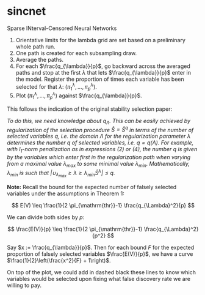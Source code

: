 # sincnet
Sparse INterval-Censored Neural Networks

1. Orientative limits for the lambda grid are set based on a preliminary whole path run.
2. One path is created for each subsampling draw.
3. Average the paths.
4. For each $\frac{q_{\lambda}}{p}$, go backward across the averaged paths and stop at the first $\lambda$ that lets $\frac{q_{\lambda}}{p}$ enter in the model. Register the proportion of times each variable has been selected for that $\lambda$: $(\pi^{\lambda}_{1}, \ldots, \pi^{\lambda}_{p})$.
5. Plot $(\pi^{\lambda}_{1}, \ldots, \pi^{\lambda}_{p})$ against $\frac{q_{\lambda}}{p}$.

This follows the indication of the original stability selection paper:

*To do this, we need knowledge about $q_{\Lambda}$. This can be easily achieved by regularization of the selection procedure $\hat{S}=\hat{S}^q$ in terms of the number of selected variables $q$, i.e. the domain $\Lambda$ for the regularization parameter $\lambda$ determines the number $q$ of selected variables, i.e. $q=q(\Lambda)$. For example, with $l_1$-norm penalization as in expressions (2) or (4), the number $q$ is given by the variables which enter first in the regularization path when varying from a maximal value $\lambda_{\max }$ to some minimal value $\lambda_{\min }$. Mathematically, $\lambda_{\min }$ is such that $\left|\cup_{\lambda_{\max }} \geq \lambda \geq \lambda_{\min } \hat{S}^\lambda\right| \leq q$.*

**Note:** Recall the bound for the expected number of falsely selected variables under the assumptions in Theorem 1:

$$
E(V) \leq \frac{1}{2 \pi_{\mathrm{thr}}-1} \frac{q_{\Lambda}^2}{p}
$$

We can divide both sides by $p$:

$$
\frac{E(V)}{p} \leq \frac{1}{2 \pi_{\mathrm{thr}}-1} \frac{q_{\Lambda}^2}{p^2}
$$

Say $x := \frac{q_{\lambda}}{p}$. Then for each bound $F$ for the expected proportion of falsely selected variables $\frac{E(V)}{p}$, we have a curve $\frac{1}{2}\left(\frac{x^2}{F} + 1\right)$.

On top of the plot, we could add in dashed black these lines to know which variables would be selected upon fixing what false discovery rate we are willing to pay.

